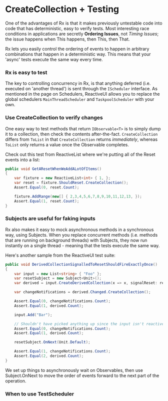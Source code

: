# CreateCollection + Testing

One of the advantages of Rx is that it makes previously untestable code into
code that has deterministic, easy to verify tests. Most interesting race
conditions in applications are secretly **Ordering Issues**, not *Timing Issues*;
the issue happens when This happens, then This, then That.

Rx lets you easily control the ordering of events to happen in arbitrary
combinations that happen in a deterministic way. This means that your 'async'
tests execute the same way every time.

### Rx is easy to test

The key to controlling concurrency in Rx, is that anything deferred (i.e.
executed on 'another thread') is sent through the `IScheduler` interface. As
mentioned in the page on Schedulers, ReactiveUI allows you to replace the
global schedulers `MainThreadScheduler` and `TaskpoolScheduler` with your own.

### Use CreateCollection to verify changes

One easy way to test methods that return `IObservable<T>` is to simply dump
it to a collection, then check the contents after-the-fact. `CreateCollection`
differs from `ToList` in that `CreateCollection` returns *immediately*,
whereas `ToList` only returns a value once the Observable completes.

Check out this test from ReactiveList where we're putting all of the Reset
events into a list:

```cs
public void GetAResetWhenWeAddALotOfItems()
{
    var fixture = new ReactiveList<int> { 1, };
    var reset = fixture.ShouldReset.CreateCollection();
    Assert.Equal(0, reset.Count);

    fixture.AddRange(new[] { 2,3,4,5,6,7,8,9,10,11,12,13, });
    Assert.Equal(1, reset.Count);
}
```

### Subjects are useful for faking inputs

Rx also makes it easy to mock asynchronous methods in a synchronous way, using
Subjects. When you replace concurrent methods (i.e. methods that are running
on background threads) with Subjects, they now run instantly on a single thread -
meaning that the tests execute the same way.

Here's another sample from the ReactiveUI test suite:

```cs
public void DerivedCollectionSignalledToResetShouldFireExactlyOnce()
{
    var input = new List<string> { "Foo" };
    var resetSubject = new Subject<Unit>();
    var derived = input.CreateDerivedCollection(x => x, signalReset: resetSubject);

    var changeNotifications = derived.Changed.CreateCollection();

    Assert.Equal(0, changeNotifications.Count);
    Assert.Equal(1, derived.Count);

    input.Add("Bar");

    // Shouldn't have picked anything up since the input isn't reactive
    Assert.Equal(0, changeNotifications.Count);
    Assert.Equal(1, derived.Count);

    resetSubject.OnNext(Unit.Default);

    Assert.Equal(1, changeNotifications.Count);
    Assert.Equal(2, derived.Count);
}
```

We set up things to asynchronously wait on Observables, then use
Subject.OnNext to move the order of events forward to the next part of the
operation.

### When to use TestScheduler
